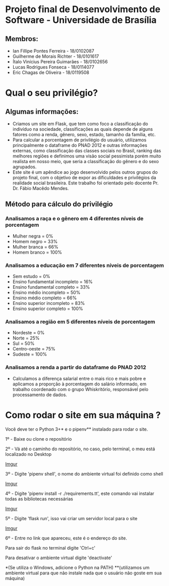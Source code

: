 # Projeto final de Desenvolvimento de Software - Universidade de Brasília

## Membros:

- Ian Fillipe Pontes Ferreira - 18/0102087
- Guilherme de Morais Richter - 18/0101617
- Ítalo Vinícius Pereira Guimarães - 18/0102656
- Lucas Rodrigues Fonseca - 18/0114077
- Eric Chagas de Oliveira - 18/0119508

# Qual o seu privilégio?

## Algumas informações:
- Criamos um site em Flask, que tem como foco a classificação do indivíduo na sociedade, classificações as quais depende de alguns fatores como a renda, gênero, sexo, estado, tamanho da família, etc.
- Para calcular a porcentagem de privilégio do usuário, utilizamos principalmente o dataframe do PNAD 2012 e outras informações externas, como classificação das classes sociais no Brasil, ranking das melhores regiões e definimos uma visão social pessimista porém muito realista em nosso meio, que seria a classificação do gênero e do sexo agrupados.
- Este site é um apêndice ao jogo desenvolvido pelos outros grupos do projeto final, com o objetivo de expor as dificuldades e privilégios da realidade social brasileira.
Este trabalho foi orientado pelo docente Pr. Dr. Fábio Macêdo Mendes.

## Método para cálculo do privilégio
### Analisamos a raça e o gênero em 4 diferentes níveis de porcentagem

- Mulher negra = 0%
- Homem negro = 33%
- Mulher branca = 66%
- Homem branco = 100%

### Analisamos a educação em 7 diferentes níveis de porcentagem

- Sem estudo = 0%
- Ensino fundamental incompleto = 16%
- Ensino fundamental completo = 33%
- Ensino médio incompleto = 50%
- Ensino médio completo = 66%
- Ensino superior incompleto = 83%
- Ensino superior completo = 100%

### Analisamos a região em 5 diferentes níveis de porcentagem
- Nordeste = 0%
- Norte = 25%
- Sul = 50%
- Centro-oeste = 75%
- Sudeste = 100%

### Analisamos a renda a partir do dataframe do PNAD 2012
- Calculamos a diferença salarial entre o mais rico e mais pobre e aplicamos a proporção à porcentagem do salário informado, em trabalho coordenado com o grupo Whiskritório, responsável pelo processamento de dados.

# Como rodar o site em sua máquina ?

Você deve ter o Python 3+* e o pipenv** instalado para rodar o site.

1º - Baixe ou clone o repositório

2º - Vá até o caminho do repositório, no caso, pelo terminal, o meu está localizado no Desktop

[Imgur](https://i.imgur.com/9caDnK6.png)

3º - Digite 'pipenv shell', o nome do ambiente virtual foi definido como shell

[Imgur](https://i.imgur.com/t8791qW.png)

4º - Digite 'pipenv install -r ./requirements.tt', este comando vai instalar todas as bibliotecas necessárias

[Imgur](https://i.imgur.com/r281BlS.png)

5º - Digite 'flask run', isso vai criar um servidor local para o site

[Imgur](https://i.imgur.com/EOMF1Ux.png)

6º - Entre no link que apareceu, este é o endereço do site.

Para sair do flask no terminal digite 'Ctrl+c'

Para desativar o ambiente virtual digite 'deactivate' 

*(Se utiliza o Windows, adicione o Python na PATH)
**(utilizamos um ambiente virtual para que não instale nada que o usuário não goste em sua máquina)

